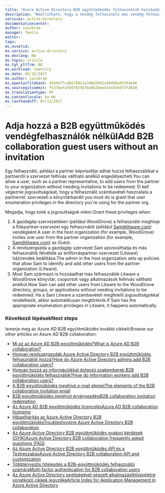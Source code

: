 ```yaml
---
title: "Azure Active Directory B2B együttműködés felhasználók hozzáadása nélkül |} Microsoft Docs"
description: "Beállítható, hogy a Vendég felhasználó más vendég felhasználók hozzáadása az Azure ad az Azure Active Directory B2B együttműködés meghívót gyűjtésével nélkül."
services: active-directory
documentationcenter: 
author: sasubram
manager: femila
editor: 
tags: 
ms.assetid: 
ms.service: active-directory
ms.devlang: NA
ms.topic: article
ms.tgt_pltfrm: NA
ms.workload: identity
ms.date: 03/15/2017
ms.author: sasubram
ms.openlocfilehash: 91b9477cdb679851e7d8d2942c06999a05f64e46
ms.sourcegitcommit: f537befafb079256fba0529ee554c034d73f36b0
ms.translationtype: MT
ms.contentlocale: hu-HU
ms.lasthandoff: 07/11/2017
---
```

# <a name="add-b2b-collaboration-guest-users-without-an-invitation"></a><span data-ttu-id="42a66-103">Adja hozzá a B2B együttműködés vendégfelhasználók nélkül</span><span class="sxs-lookup"><span data-stu-id="42a66-103">Add B2B collaboration guest users without an invitation</span></span>

<span data-ttu-id="42a66-104">Egy felhasználó, például a partner képviselője adhat hozzá felhasználókat a partnerről a szervezet felhívás váltható anélkül engedélyezheti.</span><span class="sxs-lookup"><span data-stu-id="42a66-104">You can allow a user, such as a partner representative, to add users from the partner to your organization without needing invitations to be redeemed.</span></span> <span data-ttu-id="42a66-105">El kell végeznie jogosultságokat, hogy a felhasználó számbavételi használata a partnerrel. szervezeti a könyvtárban</span><span class="sxs-lookup"><span data-stu-id="42a66-105">All you must do is grant that user enumeration privileges in the directory you're using for the partner org.</span></span> 

<span data-ttu-id="42a66-106">Megadja, hogy ezek a jogosultságok mikor:</span><span class="sxs-lookup"><span data-stu-id="42a66-106">Grant these privileges when:</span></span>

1. <span data-ttu-id="42a66-107">A gazdagép szervezetében (például WoodGrove) a felhasználó meghívja a fiókpartner-szervezet egy felhasználót (például Sam@litware.com) vendégként.</span><span class="sxs-lookup"><span data-stu-id="42a66-107">A user in the host organization (for example, WoodGrove) invites one user from the partner organization (for example, Sam@litware.com) as Guest.</span></span>
2. <span data-ttu-id="42a66-108">A rendszergazda a gazdagép szervezet Sam azonosíthatja és más felhasználók felvétele az erőforráspartner-szervezet (Litware) házirendek beállítása.</span><span class="sxs-lookup"><span data-stu-id="42a66-108">The admin in the host organization sets up policies that allow Sam to identify and add other users from the partner organization (Litware).</span></span>
3. <span data-ttu-id="42a66-109">Most Sam származó is hozzáadhat más felhasználók Litware a WoodGrove könyvtár, csoportok vagy alkalmazások felhívás váltható anélkül.</span><span class="sxs-lookup"><span data-stu-id="42a66-109">Now Sam can add other users from Litware to the WoodGrove directory, groups, or applications without needing invitations to be redeemed.</span></span> <span data-ttu-id="42a66-110">Ha a Sam Litware a számbavételi megfelelő jogosultságokkal rendelkezik, akkor automatikusan megtörténik.</span><span class="sxs-lookup"><span data-stu-id="42a66-110">If Sam has the appropriate enumeration privileges in Litware, it happens automatically.</span></span>

### <a name="next-steps"></a><span data-ttu-id="42a66-111">Következő lépések</span><span class="sxs-lookup"><span data-stu-id="42a66-111">Next steps</span></span>

<span data-ttu-id="42a66-112">Ismerje meg az Azure AD B2B együttműködés további cikkeit:</span><span class="sxs-lookup"><span data-stu-id="42a66-112">Browse our other articles on Azure AD B2B collaboration:</span></span>

* [<span data-ttu-id="42a66-113">Mi az az Azure AD B2B együttműködés?</span><span class="sxs-lookup"><span data-stu-id="42a66-113">What is Azure AD B2B collaboration?</span></span>](active-directory-b2b-what-is-azure-ad-b2b.md)
* [<span data-ttu-id="42a66-114">Hogyan rendszergazdák Azure Active Directory B2B együttműködés felhasználók hozzá?</span><span class="sxs-lookup"><span data-stu-id="42a66-114">How do Azure Active Directory admins add B2B collaboration users?</span></span>](active-directory-b2b-admin-add-users.md)
* [<span data-ttu-id="42a66-115">Hogyan hozzá az információkkal dolgozó szakemberek B2B együttműködés felhasználók?</span><span class="sxs-lookup"><span data-stu-id="42a66-115">How do information workers add B2B collaboration users?</span></span>](active-directory-b2b-iw-add-users.md)
* [<span data-ttu-id="42a66-116">A B2B együttműködés meghívó e-mail elemei</span><span class="sxs-lookup"><span data-stu-id="42a66-116">The elements of the B2B collaboration invitation email</span></span>](active-directory-b2b-invitation-email.md)
* [<span data-ttu-id="42a66-117">B2B együttműködés meghívó érvényesítési</span><span class="sxs-lookup"><span data-stu-id="42a66-117">B2B collaboration invitation redemption</span></span>](active-directory-b2b-redemption-experience.md)
* [<span data-ttu-id="42a66-118">Az Azure AD B2B együttműködés licencelés</span><span class="sxs-lookup"><span data-stu-id="42a66-118">Azure AD B2B collaboration licensing</span></span>](active-directory-b2b-licensing.md)
* [<span data-ttu-id="42a66-119">Hibaelhárítás az Azure Active Directory B2B együttműködés</span><span class="sxs-lookup"><span data-stu-id="42a66-119">Troubleshooting Azure Active Directory B2B collaboration</span></span>](active-directory-b2b-troubleshooting.md)
* [<span data-ttu-id="42a66-120">Az Azure Active Directory B2B együttműködés gyakori kérdések (GYIK)</span><span class="sxs-lookup"><span data-stu-id="42a66-120">Azure Active Directory B2B collaboration frequently asked questions (FAQ)</span></span>](active-directory-b2b-faq.md)
* [<span data-ttu-id="42a66-121">Az Azure Active Directory B2B együttműködés API és a Testreszabás</span><span class="sxs-lookup"><span data-stu-id="42a66-121">Azure Active Directory B2B collaboration API and customization</span></span>](active-directory-b2b-api.md)
* [<span data-ttu-id="42a66-122">Többtényezős hitelesítés a B2B-együttműködés felhasználói számára</span><span class="sxs-lookup"><span data-stu-id="42a66-122">Multi-factor authentication for B2B collaboration users</span></span>](active-directory-b2b-mfa-instructions.md)
* [<span data-ttu-id="42a66-123">Az Azure Active Directory segítségével végzett alkalmazásfelügyeletre vonatkozó cikkek jegyzéke</span><span class="sxs-lookup"><span data-stu-id="42a66-123">Article Index for Application Management in Azure Active Directory</span></span>](active-directory-apps-index.md)